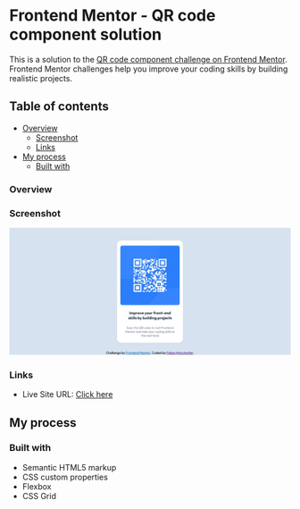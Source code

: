 # Frontend Mentor - QR code component solution

This is a solution to the [QR code component challenge on Frontend Mentor](https://www.frontendmentor.io/challenges/qr-code-component-iux_sIO_H). Frontend Mentor challenges help you improve your coding skills by building realistic projects.

## Table of contents

- [Overview](#overview)
  - [Screenshot](#screenshot)
  - [Links](#links)
- [My process](#my-process)
  - [Built with](#built-with)

### Overview
### Screenshot

![](./screenshot.jpg)

### Links


- Live Site URL: [Click here](https://felipemanchester.github.io/qr-code-component-main/)

## My process

### Built with

- Semantic HTML5 markup
- CSS custom properties
- Flexbox
- CSS Grid
